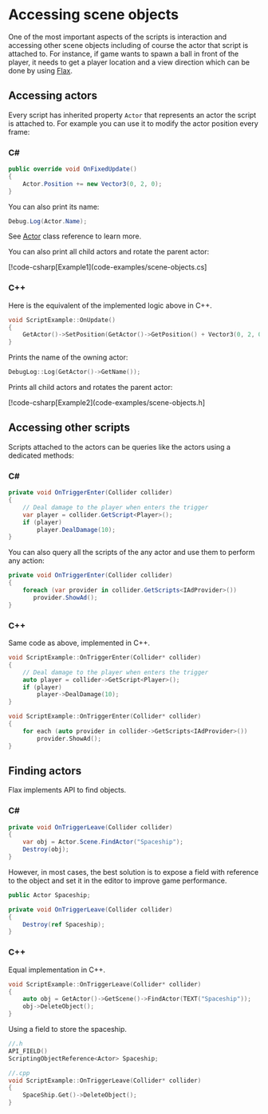 # Accessing scene objects

One of the most important aspects of the scripts is interaction and accessing other scene objects including of course the actor that script is attached to. For instance, if game wants to spawn a ball in front of the player, it needs to get a player location and a view direction which can be done by using [Flax](https://github.com/FlaxEngine/FlaxEngine).

## Accessing actors

Every script has inherited property `Actor` that represents an actor the script is attached to. For example you can use it to modify the actor position every frame:

### C#

```cs
public override void OnFixedUpdate()
{
	Actor.Position += new Vector3(0, 2, 0);
}
```

You can also print its name:

```cs
Debug.Log(Actor.Name);
```

See [Actor](https://docs.flaxengine.com/api/FlaxEngine.Actor.html) class reference to learn more.

You can also print all child actors and rotate the parent actor:

[!code-csharp[Example1](code-examples/scene-objects.cs]

### C++

Here is the equivalent of the implemented logic above in C++.

```cpp
void ScriptExample::OnUpdate()
{
    GetActor()->SetPosition(GetActor()->GetPosition() + Vector3(0, 2, 0));
}
```

Prints the name of the owning actor:
```cpp
DebugLog::Log(GetActor()->GetName());
```

Prints all child actors and rotates the parent actor:

[!code-csharp[Example2](code-examples/scene-objects.h]

## Accessing other scripts

Scripts attached to the actors can be queries like the actors using a dedicated methods:

### C#

```cs
private void OnTriggerEnter(Collider collider)
{
    // Deal damage to the player when enters the trigger
    var player = collider.GetScript<Player>();
    if (player)
        player.DealDamage(10);
}
```

You can also query all the scripts of the any actor and use them to perform any action:

```cs
private void OnTriggerEnter(Collider collider)
{
    foreach (var provider in collider.GetScripts<IAdProvider>())
       provider.ShowAd();
}
```

### C++

Same code as above, implemented in C++.

```cpp
void ScriptExample::OnTriggerEnter(Collider* collider)
{
    // Deal damage to the player when enters the trigger
    auto player = collider->GetScript<Player>();
    if (player)
        player->DealDamage(10);
}
```

```cpp
void ScriptExample::OnTriggerEnter(Collider* collider)
{
    for each (auto provider in collider->GetScripts<IAdProvider>())
        provider.ShowAd();
}
```

## Finding actors

Flax implements API to find objects.

### C#

```cs
private void OnTriggerLeave(Collider collider)
{
    var obj = Actor.Scene.FindActor("Spaceship");
    Destroy(obj);
}
```

However, in most cases, the best solution is to expose a field with reference to the object and set it in the editor to improve game performance.

```cs
public Actor Spaceship;

private void OnTriggerLeave(Collider collider)
{
    Destroy(ref Spaceship);
}
```

### C++

Equal implementation in C++.

```cpp
void ScriptExample::OnTriggerLeave(Collider* collider)
{
    auto obj = GetActor()->GetScene()->FindActor(TEXT("Spaceship"));
    obj->DeleteObject();
}
```

Using a field to store the spaceship.

```cpp
//.h
API_FIELD()
ScriptingObjectReference<Actor> Spaceship;

//.cpp
void ScriptExample::OnTriggerLeave(Collider* collider)
{
    SpaceShip.Get()->DeleteObject();
}
```